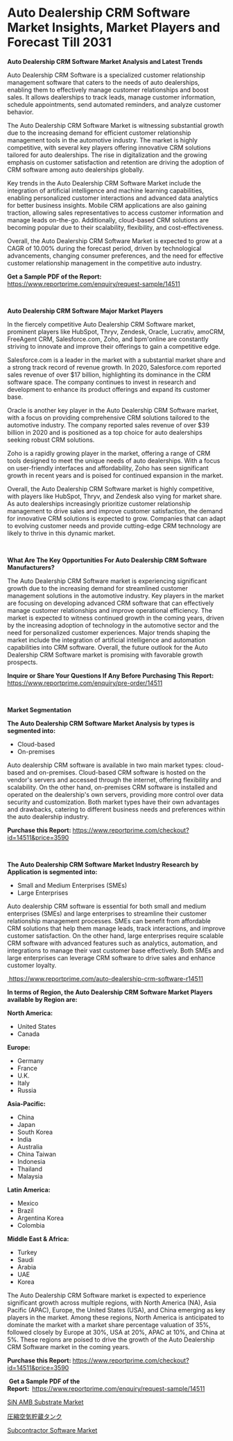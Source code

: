 <p><h1>Auto Dealership CRM Software Market Insights, Market Players and Forecast Till 2031</h1></p><p><strong>Auto Dealership CRM Software Market Analysis and Latest Trends</strong></p>
<p><p>Auto Dealership CRM Software is a specialized customer relationship management software that caters to the needs of auto dealerships, enabling them to effectively manage customer relationships and boost sales. It allows dealerships to track leads, manage customer information, schedule appointments, send automated reminders, and analyze customer behavior.</p><p>The Auto Dealership CRM Software Market is witnessing substantial growth due to the increasing demand for efficient customer relationship management tools in the automotive industry. The market is highly competitive, with several key players offering innovative CRM solutions tailored for auto dealerships. The rise in digitalization and the growing emphasis on customer satisfaction and retention are driving the adoption of CRM software among auto dealerships globally.</p><p>Key trends in the Auto Dealership CRM Software Market include the integration of artificial intelligence and machine learning capabilities, enabling personalized customer interactions and advanced data analytics for better business insights. Mobile CRM applications are also gaining traction, allowing sales representatives to access customer information and manage leads on-the-go. Additionally, cloud-based CRM solutions are becoming popular due to their scalability, flexibility, and cost-effectiveness.</p><p>Overall, the Auto Dealership CRM Software Market is expected to grow at a CAGR of 10.00% during the forecast period, driven by technological advancements, changing consumer preferences, and the need for effective customer relationship management in the competitive auto industry.</p></p>
<p><strong>Get a Sample PDF of the Report:&nbsp;</strong> <a href="https://www.reportprime.com/enquiry/request-sample/14511">https://www.reportprime.com/enquiry/request-sample/14511</a></p>
<p>&nbsp;</p>
<p><strong>Auto Dealership CRM Software Major Market Players</strong></p>
<p><p>In the fiercely competitive Auto Dealership CRM Software market, prominent players like HubSpot, Thryv, Zendesk, Oracle, Lucrativ, amoCRM, FreeAgent CRM, Salesforce.com, Zoho, and bpm'online are constantly striving to innovate and improve their offerings to gain a competitive edge.</p><p>Salesforce.com is a leader in the market with a substantial market share and a strong track record of revenue growth. In 2020, Salesforce.com reported sales revenue of over $17 billion, highlighting its dominance in the CRM software space. The company continues to invest in research and development to enhance its product offerings and expand its customer base.</p><p>Oracle is another key player in the Auto Dealership CRM Software market, with a focus on providing comprehensive CRM solutions tailored to the automotive industry. The company reported sales revenue of over $39 billion in 2020 and is positioned as a top choice for auto dealerships seeking robust CRM solutions.</p><p>Zoho is a rapidly growing player in the market, offering a range of CRM tools designed to meet the unique needs of auto dealerships. With a focus on user-friendly interfaces and affordability, Zoho has seen significant growth in recent years and is poised for continued expansion in the market.</p><p>Overall, the Auto Dealership CRM Software market is highly competitive, with players like HubSpot, Thryv, and Zendesk also vying for market share. As auto dealerships increasingly prioritize customer relationship management to drive sales and improve customer satisfaction, the demand for innovative CRM solutions is expected to grow. Companies that can adapt to evolving customer needs and provide cutting-edge CRM technology are likely to thrive in this dynamic market.</p></p>
<p>&nbsp;</p>
<p><strong>What Are The Key Opportunities For Auto Dealership CRM Software Manufacturers?</strong></p>
<p><p>The Auto Dealership CRM Software market is experiencing significant growth due to the increasing demand for streamlined customer management solutions in the automotive industry. Key players in the market are focusing on developing advanced CRM software that can effectively manage customer relationships and improve operational efficiency. The market is expected to witness continued growth in the coming years, driven by the increasing adoption of technology in the automotive sector and the need for personalized customer experiences. Major trends shaping the market include the integration of artificial intelligence and automation capabilities into CRM software. Overall, the future outlook for the Auto Dealership CRM Software market is promising with favorable growth prospects.</p></p>
<p><strong>Inquire or Share Your Questions If Any Before Purchasing This Report:</strong> <a href="https://www.reportprime.com/enquiry/pre-order/14511">https://www.reportprime.com/enquiry/pre-order/14511</a></p>
<p>&nbsp;</p>
<p><strong>Market Segmentation</strong></p>
<p><strong>The Auto Dealership CRM Software Market Analysis by types is segmented into:</strong></p>
<p><ul><li>Cloud-based</li><li>On-premises</li></ul></p>
<p><p>Auto dealership CRM software is available in two main market types: cloud-based and on-premises. Cloud-based CRM software is hosted on the vendor's servers and accessed through the internet, offering flexibility and scalability. On the other hand, on-premises CRM software is installed and operated on the dealership's own servers, providing more control over data security and customization. Both market types have their own advantages and drawbacks, catering to different business needs and preferences within the auto dealership industry.</p></p>
<p><strong>Purchase this Report:&nbsp;</strong><a href="https://www.reportprime.com/checkout?id=14511&price=3590">https://www.reportprime.com/checkout?id=14511&price=3590</a></p>
<p>&nbsp;</p>
<p><strong>The Auto Dealership CRM Software Market Industry Research by Application is segmented into:</strong></p>
<p><ul><li>Small and Medium Enterprises (SMEs)</li><li>Large Enterprises</li></ul></p>
<p><p>Auto dealership CRM software is essential for both small and medium enterprises (SMEs) and large enterprises to streamline their customer relationship management processes. SMEs can benefit from affordable CRM solutions that help them manage leads, track interactions, and improve customer satisfaction. On the other hand, large enterprises require scalable CRM software with advanced features such as analytics, automation, and integrations to manage their vast customer base effectively. Both SMEs and large enterprises can leverage CRM software to drive sales and enhance customer loyalty.</p></p>
<p><a href="https://www.reportprime.com/auto-dealership-crm-software-r14511">&nbsp;https://www.reportprime.com/auto-dealership-crm-software-r14511</a></p>
<p><strong>In terms of Region, the Auto Dealership CRM Software Market Players available by Region are:</strong></p>
<p>
    <p> <strong> North America: </strong>
        <ul>
            <li>United States</li>
            <li>Canada</li>
        </ul>
        </p> 
    <p> <strong> Europe: </strong>
        <ul>
            <li>Germany</li>
            <li>France</li>
            <li>U.K.</li>
            <li>Italy</li>
            <li>Russia</li>
        </ul>
        </p> 
    <p> <strong> Asia-Pacific: </strong>
        <ul>
            <li>China</li>
            <li>Japan</li>
            <li>South Korea</li>
            <li>India</li>
            <li>Australia</li>
            <li>China Taiwan</li>
            <li>Indonesia</li>
            <li>Thailand</li>
            <li>Malaysia</li>
        </ul>
        </p> 
    <p> <strong> Latin America: </strong>
        <ul>
            <li>Mexico</li>
            <li>Brazil</li>
            <li>Argentina Korea</li>
            <li>Colombia</li>
        </ul>
        </p> 
    <p> <strong> Middle East & Africa: </strong>
        <ul>
            <li>Turkey</li>
            <li>Saudi</li>
            <li>Arabia</li>
            <li>UAE</li>
            <li>Korea</li>
        </ul>
    </p>
    </p>
<p><p>The Auto Dealership CRM Software market is expected to experience significant growth across multiple regions, with North America (NA), Asia Pacific (APAC), Europe, the United States (USA), and China emerging as key players in the market. Among these regions, North America is anticipated to dominate the market with a market share percentage valuation of 35%, followed closely by Europe at 30%, USA at 20%, APAC at 10%, and China at 5%. These regions are poised to drive the growth of the Auto Dealership CRM Software market in the coming years.</p></p>
<p><strong>Purchase this Report: </strong><a href="https://www.reportprime.com/checkout?id=14511&price=3590">https://www.reportprime.com/checkout?id=14511&price=3590</a></p>
<p>&nbsp;<strong>Get a Sample PDF of the Report:&nbsp;&nbsp;</strong><a href="https://www.reportprime.com/enquiry/request-sample/14511">https://www.reportprime.com/enquiry/request-sample/14511</a></p>
<p><strong></strong></p>
<p><p><a href="https://full-wildebeest-80b.notion.site/SiN-AMB-Substrate-Market-Comprehensive-Assessment-by-Type-Application-and-Geography-8c8e1dd61f7640ac9d99c03f0b7bc4c3">SiN AMB Substrate Market</a></p><p><a href="https://github.com/SarahFahey88/Market-Research-Report-List-1/blob/main/170266525410.md">圧縮空気貯蔵タンク</a></p><p><a href="https://github.com/okotobwrhuteie/Market-Research-Report-List-2/blob/main/subcontractor-software-market.md">Subcontractor Software Market</a></p></p>